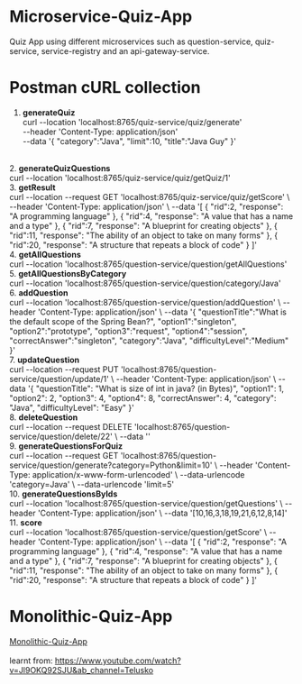 # Microservice-Quiz-App
Quiz App using different microservices such as question-service, quiz-service, service-registry and an api-gateway-service. <br>

# Postman cURL collection
1. <b>generateQuiz</b> <br>
curl --location 'localhost:8765/quiz-service/quiz/generate' \
--header 'Content-Type: application/json' \
--data '{
    "category":"Java",
    "limit":10,
    "title":"Java Guy"
}'

<br>
2. <b>generateQuizQuestions</b> <br>
curl --location 'localhost:8765/quiz-service/quiz/getQuiz/1'

<br>
3. <b>getResult</b> <br>
curl --location --request GET 'localhost:8765/quiz-service/quiz/getScore' \
--header 'Content-Type: application/json' \
--data '[
    {
        "rid":2,
        "response": "A programming language"
    },
    {
        "rid":4,
        "response": "A value that has a name and a type"
    },
    {
        "rid":7,
        "response": "A blueprint for creating objects"
    },
    {
        "rid":11,
        "response": "The ability of an object to take on many forms"
    },
    {
        "rid":20,
        "response": "A structure that repeats a block of code"
    }
]'

<br>
4. <b>getAllQuestions</b> <br>
curl --location 'localhost:8765/question-service/question/getAllQuestions'

<br>
5. <b>getAllQuestionsByCategory</b> <br>
curl --location 'localhost:8765/question-service/question/category/Java'

<br>
6. <b>addQuestion</b> <br>
curl --location 'localhost:8765/question-service/question/addQuestion' \
--header 'Content-Type: application/json' \
--data '{
	"questionTitle":"What is the default scope of the Spring Bean?",
    "option1":"singleton",
    "option2":"prototype",
    "option3":"request",
    "option4":"session",
    "correctAnswer":"singleton",
    "category":"Java",
    "difficultyLevel":"Medium"
}'

<br>
7. <b>updateQuestion</b> <br>
curl --location --request PUT 'localhost:8765/question-service/question/update/1' \
--header 'Content-Type: application/json' \
--data '{
        "questionTitle": "What is size of int in java? (in Bytes)",
        "option1": 1,
        "option2": 2,
        "option3": 4,
        "option4": 8,
        "correctAnswer": 4,
        "category": "Java",
        "difficultyLevel": "Easy"
    }'

<br>
8. <b>deleteQuestion</b> <br>
curl --location --request DELETE 'localhost:8765/question-service/question/delete/22' \
--data ''

<br>
9. <b>generateQuestionsForQuiz</b> <br>
curl --location --request GET 'localhost:8765/question-service/question/generate?category=Python&limit=10' \
--header 'Content-Type: application/x-www-form-urlencoded' \
--data-urlencode 'category=Java' \
--data-urlencode 'limit=5'

<br>
10. <b>generateQuestionsByIds</b> <br>
curl --location 'localhost:8765/question-service/question/getQuestions' \
--header 'Content-Type: application/json' \
--data '[10,16,3,18,19,21,6,12,8,14]'

<br>
11. <b>score</b> <br>
curl --location 'localhost:8765/question-service/question/getScore' \
--header 'Content-Type: application/json' \
--data '[
    {
        "rid":2,
        "response": "A programming language"
    },
    {
        "rid":4,
        "response": "A value that has a name and a type"
    },
    {
        "rid":7,
        "response": "A blueprint for creating objects"
    },
    {
        "rid":11,
        "response": "The ability of an object to take on many forms"
    },
    {
        "rid":20,
        "response": "A structure that repeats a block of code"
    }
]'


# Monolithic-Quiz-App
<a href="https://github.com/akkiePro/Monolithic-Quiz-App">Monolithic-Quiz-App</a> <br>
<br>
learnt from: https://www.youtube.com/watch?v=Jl9OKQ92SJU&ab_channel=Telusko
